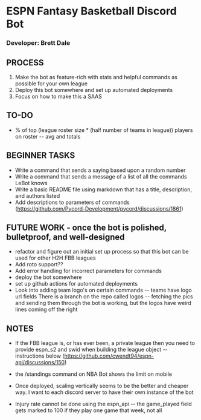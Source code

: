 # ESPN Fantasy Basketball Discord Bot
 ### Developer: **Brett Dale**

PROCESS
-------

1. Make the bot as feature-rich with stats and helpful commands as possible for your
    own league
2. Deploy this bot somewhere and set up automated deployments 
3. Focus on how to make this a SAAS


TO-DO 
-----
- % of top (league roster size * (half number of teams in league)) players on roster -- avg and totals

BEGINNER TASKS
--------------
- Write a command that sends a saying based upon a random number
- Write a command that sends a message of a list of all the commands LeBot knows
- Write a basic README file using markdown that has a title, description, and authors listed
- Add descriptions to parameters of commands (https://github.com/Pycord-Development/pycord/discussions/1861)


FUTURE WORK - once the bot is polished, bulletproof, and well-designed
-----------
- refactor and figure out an initial set up process so that this bot can be used
    for other H2H FBB leagues
- Add roto support??
- Add error handling for incorrect parameters for commands
- deploy the bot somewhere
- set up github actions for automated deployments
- Look into adding team logo's on certain commands -- teams have logo url fields
    There is a branch on the repo called logos -- fetching the pics and sending them
    through the bot is working, but the logos have weird lines coming off the right


NOTES
-----
- If the FBB league is, or has ever been, a private league then you need to provide 
    espn_s2 and swid when building the league object -- instructions below
    (https://github.com/cwendt94/espn-api/discussions/150)

- the /standings command on NBA Bot shows the limit on mobile

- Once deployed, scaling vertically seems to be the better and cheaper way. 
    I want to each discord server to have their own instance of the bot 
- Injury rate cannot be done using the espn_api -- the game_played field gets marked to 100 if 
    they play one game that week, not all